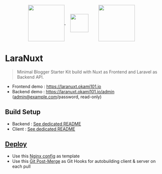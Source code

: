 <p align="center">
<a href="https://nuxtjs.org/" target="_blank">
<img align="center" height="120" src="https://fr.nuxtjs.org/logos/nuxt.svg"/>
</a>
<img align="center" style="height:60px; margin: 0 30px 0 15px" src="https://image.flaticon.com/icons/svg/148/148836.svg"/>
<a href="https://laravel.com/" target="_blank">
<img align="center" height="120" src="https://cdn.worldvectorlogo.com/logos/laravel-2.svg"/></p>
</a>

# LaraNuxt

> Minimal Blogger Starter Kit build with Nuxt as Frontend and Laravel as Backend API.

* Frontend demo : https://laranuxt.okami101.io
* Backend demo : https://laranuxt.okami101.io/admin (admin@example.com/password, read-only)

## Build Setup

* Backend : [See dedicated README](client/README.md)
* Client : [See dedicated README](server/README.md)

## [Deploy](#deploy)

* Use this [Nginx config](deploy/nginx.conf) as template
* Use this [Git Post-Merge](deploy/post-merge.sh) as Git Hooks for autobuilding client & server on each pull
